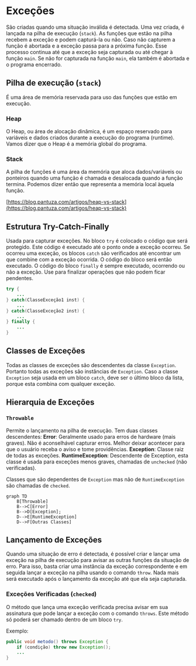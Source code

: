 # Exceções

São criadas quando uma situação inválida é detectada. Uma vez criada, é lançada na pilha de execução (`stack`).
As funções que estão na pilha recebem a exceção e podem capturá-la ou não. Caso não capturem a função é abortada e a exceção passa para a próxima função. Esse processo continua até que a exceção seja capturada ou até chegar à função `main`. Se não for capturada na função `main`, ela também é abortada e o programa encerrado.

## Pilha de execução (`stack`)

É uma área de memória reservada para uso das funções que estão em execução.

### Heap
O Heap, ou área de alocação dinâmica, é um espaço reservado para variáveis e dados criados durante a execução do programa (runtime). Vamos dizer que o Heap é a memória global do programa.

### Stack
A pilha de funções é uma área da memória que aloca dados/variáveis ou ponteiros quando uma função é chamada e desalocada quando a função termina. Podemos dizer então que representa a memória local àquela função.

[https://blog.pantuza.com/artigos/heap-vs-stack](https://blog.pantuza.com/artigos/heap-vs-stack)

## Estrutura Try-Catch-Finally

Usada para capturar exceções.
No bloco `try` é colocado o código que será protegido. Este código é executado até o ponto onde a exceção ocorreu.
Se ocorreu uma exceção, os blocos `catch` são verificados até encontrar um que combine com a exceção ocorrida. O código do bloco será então executado.
O código do bloco `finally` é sempre executado, ocorrendo ou não a exceção. Use para finalizar operações que não podem ficar pendentes.

```java
try {
	...
} catch(ClasseExceção1 inst) {
	...
} catch(ClasseExceção2 inst) {
	...
} finally {
	...
}
```

## Classes de Exceções

Todas as classes de exceções são descendentes da classe `Exception`. Portanto todas as exceções são instâncias de `Exception`.
Caso a classe `Exception` seja usada em um bloco `catch`, deve ser o último bloco da lista, porque esta combina com qualquer exceção.

## Hierarquia de Exceções

### `Throwable`
Permite o lançamento na pilha de execução.
Tem duas classes descendentes:
**Error**: Geralmente usado para erros de hardware (mais graves). Não é aconselhável capturar erros. Melhor deixar acontecer para que o usuário receba o aviso e tome providências.
**Exception**: Classe raiz de todas as exceções.
**RuntimeException**: Descendente de Exception, esta classe é usada para exceções menos graves, chamadas de `unchecked` (não verificadas).

Classes que são dependentes de `Exception` mas não de `RuntimeException` são chamadas de `checked`.

```mermaid
graph TD
    B[Throwable]
    B-->C[Error]
    B-->D[Exception];
    D-->E[RuntimeException]
    D-->F[Outras Classes]
```

## Lançamento de Exceções

Quando uma situação de erro é detectada, é possível criar e lançar uma exceção na pilha de execução para avisar as outras funções da situação de erro.
Para isso, basta criar uma instância da exceção correspondente e em seguida lançar a exceção na pilha usando o comando `throw`. Nada mais será executado após o lançamento da exceção até que ela seja capturada.

### Exceções Verificadas (`checked`)
O método que lança uma exceção verificada precisa avisar em sua assinatura  que pode lançar a exceção com o comando `throws`.
Este método só poderá ser chamado dentro de um bloco `try`.

Exemplo:
```java
public void metodo() throws Exception {
	if (condição) throw new Exception();
	...
}
```
<!--stackedit_data:
eyJoaXN0b3J5IjpbNzQ3MTA0NzA1LC0xNDE3ODYyNzgyLC0yMT
YyMzMzMTksMTA4MjgyNjI1OCwtNTAyNjA1NTE4XX0=
-->
